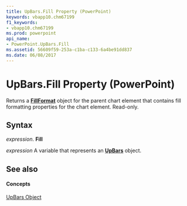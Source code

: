 ```yaml
---
title: UpBars.Fill Property (PowerPoint)
keywords: vbapp10.chm67199
f1_keywords:
- vbapp10.chm67199
ms.prod: powerpoint
api_name:
- PowerPoint.UpBars.Fill
ms.assetid: 56609f59-253a-c1ba-c133-6a4be91dd837
ms.date: 06/08/2017
---
```



# UpBars.Fill Property (PowerPoint)

Returns a  **[FillFormat](fillformat-object-powerpoint.md)** object for the parent chart element that contains fill formatting properties for the chart element. Read-only.


## Syntax

 _expression_. **Fill**

 _expression_ A variable that represents an **[UpBars](upbars-object-powerpoint.md)** object.


## See also


#### Concepts


[UpBars Object](upbars-object-powerpoint.md)

